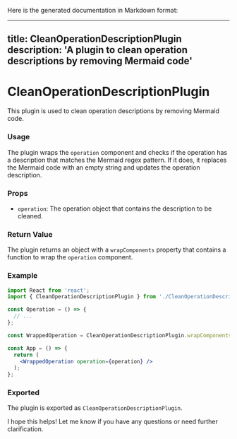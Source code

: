 Here is the generated documentation in Markdown format:

---
title: CleanOperationDescriptionPlugin
description: 'A plugin to clean operation descriptions by removing Mermaid code'
---

CleanOperationDescriptionPlugin
=============================

This plugin is used to clean operation descriptions by removing Mermaid code.

### Usage

The plugin wraps the `operation` component and checks if the operation has a description that matches the Mermaid regex pattern. If it does, it replaces the Mermaid code with an empty string and updates the operation description.

### Props

* `operation`: The operation object that contains the description to be cleaned.

### Return Value

The plugin returns an object with a `wrapComponents` property that contains a function to wrap the `operation` component.

### Example

```jsx
import React from 'react';
import { CleanOperationDescriptionPlugin } from './CleanOperationDescriptionPlugin';

const Operation = () => {
  // ...
};

const WrappedOperation = CleanOperationDescriptionPlugin.wrapComponents.operation(Operation);

const App = () => {
  return (
    <WrappedOperation operation={operation} />
  );
};
```

### Exported

The plugin is exported as `CleanOperationDescriptionPlugin`.

I hope this helps! Let me know if you have any questions or need further clarification.